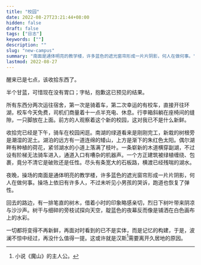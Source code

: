 ```yaml
---
title: "校园"
date: 2022-08-27T23:21:44+08:00
hidden: false
draft: false
tags: ["日志"]
keywords: [""]
description: ""
slug: "new-campus"
summary: "南面是通体明亮的教学楼，许多蓝色的遮光窗帘形成一片片阴影，何人在做何事。"
lastmod: 2022-08-27
---
```


醒来已是七点，该收拾东西了。

半个甘蓝，可惜现在没有胃口；字帖，抱歉这已预见的结果。

所有东西分两次运往宿舍，第一次是骑着车，第二次幸运的有校车，直接开往环湖，校车今天免费，司机们商量着十一点半充电、休息。行李箱斜躺在座椅间的缝隙，一只脚放在上面。前方的人观察着这个新的校园，这对我已不是什么新鲜。

收拾完已经是下午，骑车在校园闲逛。南湖的绿道看来是刚刚完工，新栽的树根旁是潮湿的泥土。湖泊的远方有一道连绵的矮山，上方是渐下的朱红色太阳。偶尔湖畔有种植的荷花，紧邻湖水的小道上落满了枝叶。一条崭新的木道横穿副湖，不过设有阶梯无法骑车进入，通道入口有嘈杂的机器声。一个方正建筑被绿植缠绕、包裹，竟分不清它是破败还是任性。尽头有条宽大的石板路，横渡已经残喘的湖水。

夜晚，操场的南面是通体明亮的教学楼，许多蓝色的遮光窗帘形成一片片阴影，何人在做何事。操场上依旧有许多人，不过未听见小男孩的哭诉，跑道也恢复了弹性。

回去的路边，有一排笔直的树木，借着小时的印象略感亲切，烈日下树叶带来阴凉与沙沙声。树干与细碎的旁枝试探向天空，靛蓝色的夜幕反而像是铺洒在白色画布上的水彩。

一切都将变得不再新鲜，再面对时看到的已不是实体，而是记忆的构建，于是，波澜不惊中经过，再没什么值得一提。这或许就是汉斯[^1]需要离开久居地的原因。


[^1]:小说《魔山》的主人公。